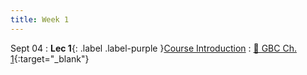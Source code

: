 ```yaml
---
title: Week 1
---
```


Sept 04
: **Lec 1**{: .label .label-purple }[Course Introduction](/CSCI5980-F24-DeepRob/slides/minn_deeprob_f24_01_introduction.pdf)
  : [📖 GBC Ch. 1](https://www.deeplearningbook.org/contents/intro.html){:target="_blank"}
